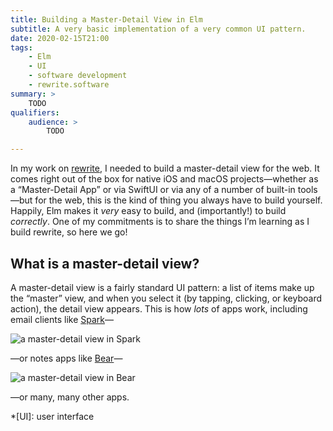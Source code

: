 ```yaml
---
title: Building a Master-Detail View in Elm
subtitle: A very basic implementation of a very common UI pattern.
date: 2020-02-15T21:00
tags:
    - Elm
    - UI
    - software development
    - rewrite.software
summary: >
    TODO
qualifiers:
    audience: >
        TODO

---
```


In my work on [rewrite], I needed to build a master-detail view for the web. It comes right out of the box for native iOS and macOS projects—whether as a “Master-Detail App” or via SwiftUI or via any of a number of built-in tools—but for the web, this is the kind of thing you always have to build yourself. Happily, Elm makes it *very* easy to build, and (importantly!) to build *correctly*. One of my commitments is to share the things I’m learning as I build rewrite, so here we go!

[rewrite]: https://rewrite.software

## What is a master-detail view?

A master-detail view is a fairly standard UI pattern: a list of items make up the “master” view, and when you select it (by tapping, clicking, or keyboard action), the detail view appears. This is how *lots* of apps work, including email clients like [Spark]—

<img src="https://cdn.chriskrycho.com/file/chriskrycho-com/images/master-detail/spark.png" alt="a master-detail view in Spark" style="max-width: var(--max-width)" />

—or notes apps like [Bear]—

<img src="https://cdn.chriskrycho.com/file/chriskrycho-com/images/master-detail/bear.png" alt="a master-detail view in Bear" style="max-width: var(--max-width)" />

—or many, many other apps.

[Spark]: https://sparkmailapp.com
[Bear]: https://bear.app

*[UI]: user interface
